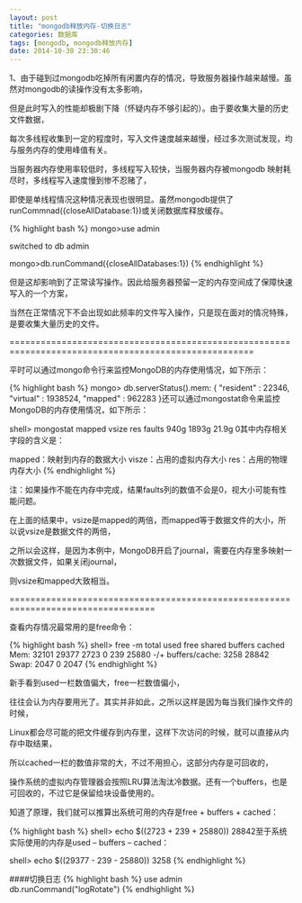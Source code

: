 ```yaml
---
layout: post
title: "mongodb释放内存-切换日志"
categories: 数据库
tags: [mongodb, mongodb释放内存]
date: 2014-10-30 23:30:46
---
```


1、由于碰到过mongodb吃掉所有闲置内存的情况，导致服务器操作越来越慢。虽然对mongodb的读操作没有太多影响，

但是此时写入的性能却极剧下降（怀疑内存不够引起的）。由于要收集大量的历史文件数据，

每次多线程收集到一定的程度时，写入文件速度越来越慢，经过多次测试发现，均与服务内存的使用峰值有关。

当服务器内存使用率较低时，多线程写入较快，当服务器内存被mongodb 映射耗尽时，多线程写入速度慢到惨不忍赌了，

即使是单线程情况这种情况表现也很明显。虽然mongodb提供了runCommnad({closeAllDatabase:1})或关闭数据库释放缓存。

{% highlight bash %}
mongo>use admin

switched to db admin

mongo>db.runCommand({closeAllDatabases:1})
{% endhighlight %}

但是这却影响到了正常读写操作。因此给服务器预留一定的内存空间成了保障快速写入的一个方案，

当然在正常情况下不会出现如此频率的文件写入操作，只是现在面对的情况特殊，是要收集大量历史的文件。

=====================================================================================================



平时可以通过mongo命令行来监控MongoDB的内存使用情况，如下所示：

{% highlight bash %}
mongo> db.serverStatus().mem:
{
    "resident" : 22346,
    "virtual" : 1938524,
    "mapped" : 962283
}还可以通过mongostat命令来监控MongoDB的内存使用情况，如下所示：

shell> mongostat
mapped  vsize    res faults
  940g  1893g  21.9g      0其中内存相关字段的含义是：

mapped：映射到内存的数据大小 
visze：占用的虚拟内存大小 
res：占用的物理内存大小 
{% endhighlight %}

注：如果操作不能在内存中完成，结果faults列的数值不会是0，视大小可能有性能问题。

在上面的结果中，vsize是mapped的两倍，而mapped等于数据文件的大小，所以说vsize是数据文件的两倍，

之所以会这样，是因为本例中，MongoDB开启了journal，需要在内存里多映射一次数据文件，如果关闭journal，

则vsize和mapped大致相当。



==================================================================================

查看内存情况最常用的是free命令：

{% highlight bash %}
shell> free -m
             total       used       free     shared    buffers     cached
Mem:         32101      29377       2723          0        239      25880
-/+ buffers/cache:       3258      28842
Swap:         2047          0       2047
{% endhighlight %}

新手看到used一栏数值偏大，free一栏数值偏小，

往往会认为内存要用光了。其实并非如此，之所以这样是因为每当我们操作文件的时候，

Linux都会尽可能的把文件缓存到内存里，这样下次访问的时候，就可以直接从内存中取结果，

所以cached一栏的数值非常的大，不过不用担心，这部分内存是可回收的，

操作系统的虚拟内存管理器会按照LRU算法淘汰冷数据。还有一个buffers，也是可回收的，不过它是保留给块设备使用的。

知道了原理，我们就可以推算出系统可用的内存是free + buffers + cached：

{% highlight bash %}
shell> echo $((2723 + 239 + 25880))
28842至于系统实际使用的内存是used – buffers – cached：

shell> echo $((29377 - 239 - 25880))
3258
{% endhighlight %}



####切换日志
{% highlight bash %}
use admin
db.runCommand("logRotate")
{% endhighlight %}
